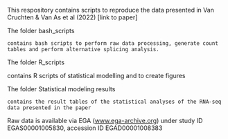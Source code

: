This respository contains scripts to reproduce the data presented in Van Cruchten & Van As et al (2022) [link to paper]

The folder bash_scripts 

    contains bash scripts to perform raw data processing, generate count tables and perform alternative splicing analysis.
  

The folder R_scripts

   contains R scripts of statistical modelling and to create figures  
  

The folder Statistical modeling results

    contains the result tables of the statistical analyses of the RNA-seq data presented in the paper
  
 
Raw data is available via EGA (www.ega-archive.org) under study ID EGAS00001005830, accession ID EGAD00001008383
